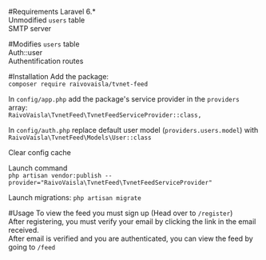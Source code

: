 #Requirements
Laravel 6.*<br>
Unmodified `users` table<br>
SMTP server

#Modifies
`users` table<br>
Auth::user<br>
Authentification routes

#Installation
Add the package:<br>
`composer require raivovaisla/tvnet-feed`

In `config/app.php` add the package's service provider in the `providers` array:<br>
`RaivoVaisla\TvnetFeed\TvnetFeedServiceProvider::class,`

In `config/auth.php` replace default user model (`providers.users.model`) with
`RaivoVaisla\TvnetFeed\Models\User::class`

Clear config cache

Launch command<br>
`php artisan vendor:publish --provider="RaivoVaisla\TvnetFeed\TvnetFeedServiceProvider"`

Launch migrations:
`php artisan migrate`

#Usage
To view the feed you must sign up (Head over to `/register`)<br>
After registering, you must verify your email by clicking the link in the email received.<br>
After email is verified and you are authenticated, you can view the feed by going to `/feed`
